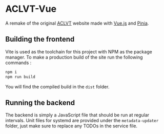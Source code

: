 # ACLVT-Vue
A remake of the original [ACLVT](https://tiralex1.github.io/ACLV/) website made with [Vue.js](https://vuejs.org/) and [Pinia](https://pinia.vuejs.org/).

## Building the frontend
Vite is used as the toolchain for this project with NPM as the package manager. To make a production build of the site run the following commands :
```bash
npm i
npm run build
```

You will find the compiled build in the `dist` folder.

## Running the backend
The backend is simply a JavaScript file that should be run at regular intervals. Unit files for systemd are provided under the `metadata-updater` folder, just make sure to replace any TODOs in the service file.